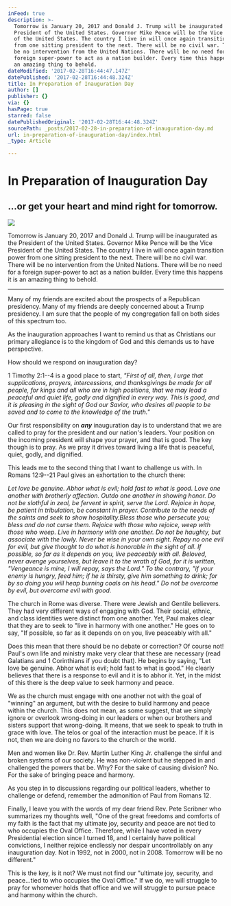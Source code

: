 ```yaml
---
inFeed: true
description: >-
  Tomorrow is January 20, 2017 and Donald J. Trump will be inaugurated as the
  President of the United States. Governor Mike Pence will be the Vice President
  of the United States. The country I live in will once again transition power
  from one sitting president to the next. There will be no civil war. There will
  be no intervention from the United Nations. There will be no need for a
  foreign super-power to act as a nation builder. Every time this happens it is
  an amazing thing to behold.
dateModified: '2017-02-28T16:44:47.147Z'
datePublished: '2017-02-28T16:44:48.324Z'
title: In Preparation of Inauguration Day
author: []
publisher: {}
via: {}
hasPage: true
starred: false
datePublishedOriginal: '2017-02-28T16:44:48.324Z'
sourcePath: _posts/2017-02-28-in-preparation-of-inauguration-day.md
url: in-preparation-of-inauguration-day/index.html
_type: Article

---
```

# In Preparation of Inauguration Day

## ...or get your heart and mind right for tomorrow.
![](https://the-grid-user-content.s3-us-west-2.amazonaws.com/8aa1c280-7c8c-4491-b668-b528ac6cb1c9.jpg)

Tomorrow is January 20, 2017 and Donald J. Trump will be inaugurated as the President of the United States. Governor Mike Pence will be the Vice President of the United States. The country I live in will once again transition power from one sitting president to the next. There will be no civil war. There will be no intervention from the United Nations. There will be no need for a foreign super-power to act as a nation builder. Every time this happens it is an amazing thing to behold.

---

Many of my friends are excited about the prospects of a Republican presidency. Many of my friends are deeply concerned about a Trump presidency. I am sure that the people of my congregation fall on both sides of this spectrum too.

As the inauguration approaches I want to remind us that as Christians our primary allegiance is to the kingdom of God and this demands us to have perspective.

How should we respond on inauguration day?

1 Timothy 2:1--4 is a good place to start, _"First of all, then, I urge that supplications, prayers, intercessions, and thanksgivings be made for all people, for kings and all who are in high positions, that we may lead a peaceful and quiet life, godly and dignified in every way. This is good, and it is pleasing in the sight of God our Savior, who desires all people to be saved and to come to the knowledge of the truth."_

Our first responsibility on _**any**_ inauguration day is to understand that we are called to pray for the president and our nation's leaders. Your position on the incoming president will shape your prayer, and that is good. The key though is to pray. As we pray it drives toward living a life that is peaceful, quiet, godly, and dignified.

This leads me to the second thing that I want to challenge us with. In Romans 12:9--21 Paul gives an exhortation to the church there:

_Let love be genuine. Abhor what is evil; hold fast to what is good. Love one another with brotherly affection. Outdo one another in showing honor. Do not be slothful in zeal, be fervent in spirit, serve the Lord. Rejoice in hope, be patient in tribulation, be constant in prayer. Contribute to the needs of the saints and seek to show hospitality.Bless those who persecute you; bless and do not curse them. Rejoice with those who rejoice, weep with those who weep. Live in harmony with one another. Do not be haughty, but associate with the lowly. Never be wise in your own sight. Repay no one evil for evil, but give thought to do what is honorable in the sight of all. If possible, so far as it depends on you, live peaceably with all. Beloved, never avenge yourselves, but leave it to the wrath of God, for it is written, "Vengeance is mine, I will repay, says the Lord." To the contrary, "if your enemy is hungry, feed him; if he is thirsty, give him something to drink; for by so doing you will heap burning coals on his head." Do not be overcome by evil, but overcome evil with good._

The church in Rome was diverse. There were Jewish and Gentile believers. They had very different ways of engaging with God. Their social, ethnic, and class identities were distinct from one another. Yet, Paul makes clear that they are to seek to "live in harmony with one another." He goes on to say, "If possible, so far as it depends on on you, live peaceably with all."

Does this mean that there should be no debate or correction? Of course not! Paul's own life and ministry make very clear that these are necessary (read Galatians and 1 Corinthians if you doubt that). He begins by saying, "Let love be genuine. Abhor what is evil; hold fast to what is good." He clearly believes that there is a response to evil and it is to abhor it. Yet, in the midst of this there is the deep value to seek harmony and peace.

We as the church must engage with one another not with the goal of "winning" an argument, but with the desire to build harmony and peace within the church. This does not mean, as some suggest, that we simply ignore or overlook wrong-doing in our leaders or when our brothers and sisters support that wrong-doing. It means, that we seek to speak to truth in grace with love. The telos or goal of the interaction must be peace. If it is not, then we are doing no favors to the church or the world.

Men and women like Dr. Rev. Martin Luther King Jr. challenge the sinful and broken systems of our society. He was non-violent but he stepped in and challenged the powers that be. Why? For the sake of causing division? No. For the sake of bringing peace and harmony.

As you step in to discussions regarding our political leaders, whether to challenge or defend, remember the admonition of Paul from Romans 12\.

Finally, I leave you with the words of my dear friend Rev. Pete Scribner who summarizes my thoughts well, "One of the great freedoms and comforts of my faith is the fact that my ultimate joy, security and peace are not tied to who occupies the Oval Office. Therefore, while I have voted in every Presidential election since I turned 18, and I certainly have political convictions, I neither rejoice endlessly nor despair uncontrollably on any inauguration day. Not in 1992, not in 2000, not in 2008\. Tomorrow will be no different."

This is the key, is it not? We must not find our "ultimate joy, security, and peace...tied to who occupies the Oval Office." If we do, we will struggle to pray for whomever holds that office and we will struggle to pursue peace and harmony within the church.